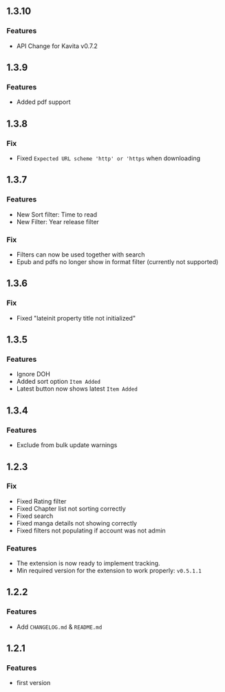 ## 1.3.10

### Features

* API Change for Kavita v0.7.2

## 1.3.9

### Features

* Added pdf support

## 1.3.8

### Fix

* Fixed `Expected URL scheme 'http' or 'https` when downloading

## 1.3.7

### Features

* New Sort filter: Time to read
* New Filter: Year release filter

### Fix

* Filters can now be used together with search
* Epub and pdfs no longer show in format filter (currently not supported)

## 1.3.6

### Fix

* Fixed "lateinit property title not initialized"

## 1.3.5

### Features

* Ignore DOH
* Added sort option `Item Added`
* Latest button now shows latest `Item Added`

## 1.3.4

### Features

* Exclude from bulk update warnings

## 1.2.3

### Fix

* Fixed Rating filter 
* Fixed Chapter list not sorting correctly
* Fixed search
* Fixed manga details not showing correctly
* Fixed filters not populating if account was not admin

### Features
* The extension is now ready to implement tracking.
* Min required version for the extension to work properly: `v0.5.1.1`

## 1.2.2

### Features

* Add `CHANGELOG.md` & `README.md`

## 1.2.1

### Features

* first version
